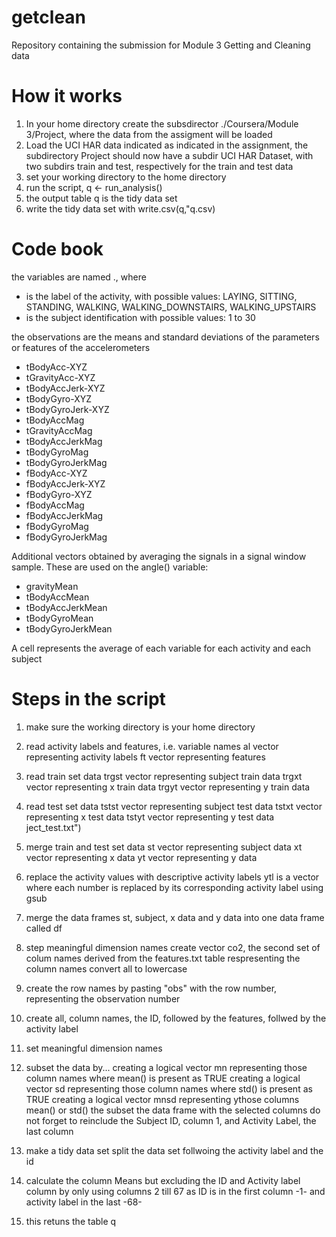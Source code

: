 getclean
========

Repository containing the submission for Module 3 Getting and Cleaning data

How it works
============
1. In your home directory create the subsdirector ./Coursera/Module 3/Project, where the data from the assigment will be loaded
2. Load the UCI HAR data indicated as indicated in the assignment, the subdirectory Project should now have a subdir UCI HAR Dataset, with two subdirs train and test, respectively for the train and test data
3. set your working directory to the home directory
4. run the script, q <- run_analysis()
5. the output table q is the tidy data set
6. write the tidy data set with write.csv(q,"q.csv)
 
Code book
=========
the variables are named <activity>.<subjectid>, where

* <activity> is the label of the activity, with possible values: LAYING, SITTING, STANDING, WALKING, WALKING_DOWNSTAIRS, WALKING_UPSTAIRS
* <subject> is the subject identification with possible values: 1 to 30

the observations are the means and standard deviations of the parameters or features of the accelerometers
* tBodyAcc-XYZ
* tGravityAcc-XYZ
* tBodyAccJerk-XYZ
* tBodyGyro-XYZ
* tBodyGyroJerk-XYZ
* tBodyAccMag
* tGravityAccMag
* tBodyAccJerkMag
* tBodyGyroMag
* tBodyGyroJerkMag
* fBodyAcc-XYZ
* fBodyAccJerk-XYZ
* fBodyGyro-XYZ
* fBodyAccMag
* fBodyAccJerkMag
* fBodyGyroMag
* fBodyGyroJerkMag

Additional vectors obtained by averaging the signals in a signal window sample. These are used on the angle() variable:

* gravityMean
* tBodyAccMean
* tBodyAccJerkMean
* tBodyGyroMean
* tBodyGyroJerkMean

A cell represents the average of each variable for each activity and each subject

Steps in the script
===================
1. make sure the working directory is your home directory

2. read activity labels and features, i.e. variable names
al vector representing activity labels
ft vector representing features

3. read train set data
trgst vector representing subject train data
trgxt vector representing x train data
trgyt vector representing y train data

4. read test set data
tstst vector representing subject test data
tstxt vector representing x test data
tstyt vector representing y test data
ject_test.txt")

5. merge train and test set data
st vector representing subject data
xt vector representing x data
yt vector representing y data

6. replace the activity values with descriptive activity labels
ytl is a vector where each number is replaced by its corresponding activity label using gsub

7. merge the data frames st, subject, x data and y data into one data frame called df

8. step meaningful dimension names
create vector co2, the second set of colum names derived from the features.txt table respresenting the column names
convert all to lowercase

9. create the row names by pasting "obs" with the row number, representing the observation number

10. create all, column names, the ID, followed by the features, follwed by the activity label

11. set meaningful dimension names

12. subset the data by...
creating a logical vector mn representing those column names where mean() is present as TRUE
creating a logical vector sd representing those column names where std() is present as TRUE
creating a logical vector mnsd representing ythose columns mean() or std()
the subset the data frame with the selected columns
do not forget to reinclude the Subject ID, column 1, and Activity Label, the last column

13. make a tidy data set
split the data set follwoing the activity label and the id

14. calculate the column Means but excluding the ID and Activity label column by only using columns 2 till 67
as ID is in the first column -1- and activity label in the last -68- 

15. this retuns the table q
